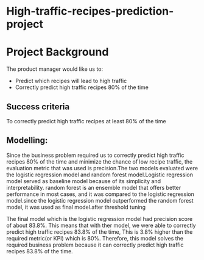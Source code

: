 # High-traffic-recipes-prediction-project

# Project Background
The product manager would like us to:
-  Predict which recipes will lead to high traffic
-   Correctly predict high traffic recipes 80% of the time

## Success criteria
To correctly predict high traffic recipes at least 80% of the time 

## Modelling:
Since the business problem required us to correctly predict high traffic recipes 80% of the time and minimize the chance of low recipe traffic, the evaluation metric that was used is precision.The two models evaluated were the logistic regression model and random forest model.Logistic regression model served as baseline model because of its simplicity and interpretability. random forest is an ensemble model that offers better performance in most cases, and it was compared to the logistic regression model.since the logistic regression model outperformed the random forest model, it was used as final model.after threshold tuning

The final model which is the logistic regression model had precision score of about 83.8%. This means that with ther model, we were able to correctly predict high traffic recipes 83.8% of the time, This is 3.8% higher than the required metric(or KPI) which is 80%. Therefore, this model solves the required business problem because it can correctly predict high traffic recipes 83.8% of the time.

